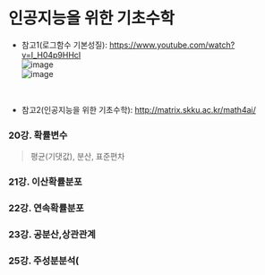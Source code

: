 # 인공지능을 위한 기초수학

- 참고1(로그함수 기본성질): https://www.youtube.com/watch?v=I_H04p9HHcI  
![image](https://user-images.githubusercontent.com/45334819/75086568-35308f00-5579-11ea-8f44-07114c3bd98c.png)  
![image](https://user-images.githubusercontent.com/45334819/75086569-3792e900-5579-11ea-8038-f40e1c20935b.png)  


<br>

- 참고2(인공지능을 위한 기초수학): http://matrix.skku.ac.kr/math4ai/  

### 20강. 확률변수
> 평균(기댓값), 분산, 표준편차

### 21강. 이산확률분포

### 22강. 연속확률분포

### 23강. 공분산,상관관계

### 25강. 주성분분석(
